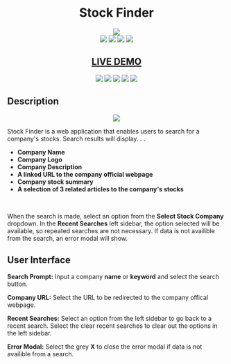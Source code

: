 <h1 align="center">Stock Finder</h1>

<div align="center">
<img src="https://user-images.githubusercontent.com/79816212/120241795-20858100-c229-11eb-978c-313107dc4865.png">
</div>

<div align="center">
<img src="https://img.shields.io/badge/Contributed%20by-arerickson28-blue">

<img src="https://img.shields.io/badge/Contributed%20by-maayazed-blue">

<img src="https://img.shields.io/badge/Contributed%20by-norgard7-blue">

<img src="https://img.shields.io/badge/Contributed%20by-aminhassan25-blue">
</div>                                                                           

<h2 align="center"><a href="https://arerickson28.github.io/stock-finder/">LIVE DEMO</a> </h2>

<div align="center">
<img src="https://img.shields.io/github/issues/arerickson28/stock-finder">

<img src="https://img.shields.io/github/forks/arerickson28/stock-finder">
  
<img src="https://img.shields.io/badge/JavaScript-63.8%25-yellow">
  
<img src="https://img.shields.io/badge/HTML-19.3%25-red">
  
<img src="https://img.shields.io/badge/CSS-16.9%25-blueviolet">
</div> 

## Description

<p align="center">
<img src="https://user-images.githubusercontent.com/79816212/120239662-5ecc7180-c224-11eb-8400-8cfabaa36826.gif">
</p>

Stock Finder is a web application that enables users to search for a company's stocks. Search results will display.  .  .
- **Company Name**
- **Company Logo**
- **Company Description**
- **A linked URL to the company official webpage**
- **Company stock summary**
- **A selection of 3 related articles to the company's stocks**
<br>
<p>When the search is made, select an option from the <strong>Select Stock Company</strong> dropdown. In the <strong>Recent Searches</strong> left sidebar, the option selected will be available, so repeated searches are not necessary. If data is not availible from the search, an error modal will show.</p>

## User Interface

<p><strong>Search Prompt:</strong> Input a company <strong>name</strong> or <strong>keyword</strong> and select the search button.</p>

<p><strong>Company URL:</strong> Select the URL to be redirected to the company offical webpage.</p>

<p><strong>Recent Searches:</strong> Select an option from the left sidebar to go back to a recent search. Select the clear recent searches to clear out the options in the left sidebar.</p>

<p><strong>Error Modal:</strong> Select the grey <strong>X</strong> to close the error modal if data is not availible from a search.</p>
